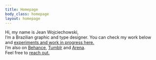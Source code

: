 ```yaml
---
title: Homepage
body_class: homepage
layout: homepage
---
```


Hi, my name is Jean Wojciechowski,<br /> I’m a Brazilian graphic and type designer. You can check my work below<br />and <a href="/wip"><u>experiments and work in progress here.</u></a><br />I’m also on <a href="{{ site.links.behance }}">Behance</a>, <a href="{{ site.links.tumblr }}">Tumblr</a> and <a href="{{ site.links.arena }}">Arena</a>.<br />
Feel free to <a href="mailto:woj.jean@gmail.com"><u>reach out.</u></a>